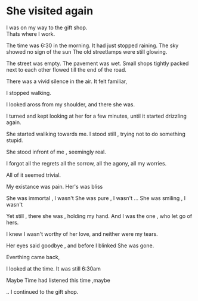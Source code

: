# She visited again

I was on my way to the gift shop.  
Thats where I work.  

The time was 6:30 in the morning.
It had just stopped raining.
The sky showed no sign of the sun
The old streetlamps were still glowing.

The street was empty.
The pavement was wet.
Small shops tightly packed next to each other
flowed till the end of the road.

There was a vivid silence in the air.
It felt familiar,

I stopped walking.

I looked aross from my shoulder,
and there she was.

I turned and kept looking at her for a few minutes,
until it started drizzling again.

She started waliking towards me.
I stood still , trying not to do something stupid.

She stood infront of me , seemingly real.

I forgot all the regrets
all the sorrow,
all the agony,
all my worries.

All of it seemed trivial.

My existance was pain.
Her's was bliss

She was immortal , I wasn't
She was pure , I wasn't
...
She was smiling , I wasn't

Yet still , there she was , holding my hand.
And I was the one , who let go of hers.

I knew I wasn't worthy of her love,
and neither were my tears.

Her eyes said goodbye , and before I blinked 
She was gone.

Everthing came back,

I looked at the time.
It was still 6:30am

Maybe Time had listened this time ,maybe

..
I continued to the gift shop.

